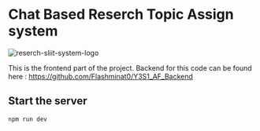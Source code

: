 # Chat Based Reserch Topic Assign system


![reserch-sliit-system-logo](https://firebasestorage.googleapis.com/v0/b/y3s1-sliit-af.appspot.com/o/Logo%20AF.png?alt=media&token=2abbb496-a605-40b9-8266-4fc5b4ae1cce)


This is the frontend part of the project. Backend for this code can be found here : https://github.com/Flashminat0/Y3S1_AF_Backend


## Start the server

```bash
npm run dev
```
